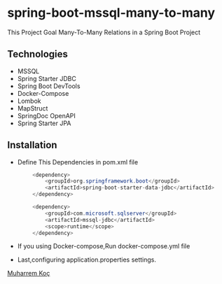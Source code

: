 # spring-boot-mssql-many-to-many



This Project Goal Many-To-Many Relations in a Spring Boot Project


## Technologies

- MSSQL
- Spring Starter JDBC
- Spring Boot DevTools
- Docker-Compose
- Lombok
- MapStruct
- SpringDoc OpenAPI
- Spring Starter JPA

## Installation


- Define This Dependencies in pom.xml file

```java
        <dependency>
            <groupId>org.springframework.boot</groupId>
            <artifactId>spring-boot-starter-data-jdbc</artifactId>
        </dependency>

        <dependency>
            <groupId>com.microsoft.sqlserver</groupId>
            <artifactId>mssql-jdbc</artifactId>
            <scope>runtime</scope>
        </dependency>
```

- If  you using Docker-compose,Run docker-compose.yml file

- Last,configuring application.properties settings. 





[Muharrem Koç](https://github.com/muharremkoc)

